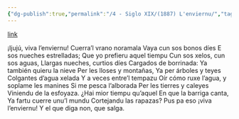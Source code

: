 ```yaml
---
{"dg-publish":true,"permalink":"/4 - Siglo XIX/(1887) L'enviernu/","tags":["#Siglo_19","a1887","occidental","Higinio_del_Campo_y_Cañaverales","escrito","Cudillero","poema"]}
---
```


[link](https://asturies.com/cavedaynava/lenviernu.txt)

   ¡Ijujú, viva l’enviernu!
Cuerra’l vrano noramala
Vaya cun sos bonos díes
E sos nueches estrelladas;
Que yo prefieru aquel tiempu
Cun sos xelos, cun sos aguas,
Llargas nueches, curtios díes
Cargados de borrinada:
Ya también quieru la nieve
Per les lloses y montañas,
Ya per árboles y teyes
Colgantes d’agua xelada
Y a veces entre’l tempazu
Oír cómo ruxe l’agua,
y soplame les manines
Si me pesca l’alborada
Per les tierres y caleyes
Viniendu de la esfoyaza.
¿Hai mior tiempu qu’aquel
En que la barriga canta,
Ya fartu cuerre unu’l mundu
Cortejandu las rapazas?
Pus pa eso ¡viva l’enviernu!
Y el que diga non, que salga.